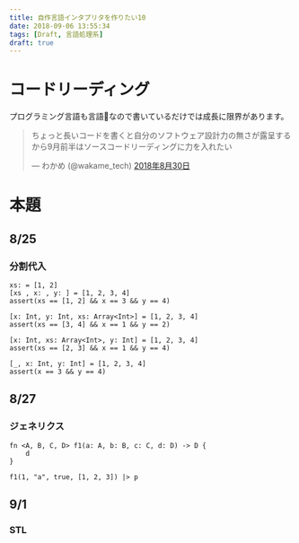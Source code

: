 ```yaml
---
title: 自作言語インタプリタを作りたい10
date: 2018-09-06 13:55:34
tags: [Draft, 言語処理系]
draft: true
---
```


# コードリーディング
プログラミング言語も言語なので書いているだけでは成長に限界があります。


<blockquote class="twitter-tweet" data-lang="ja"><p lang="ja" dir="ltr">ちょっと長いコードを書くと自分のソフトウェア設計力の無さが露呈するから9月前半はソースコードリーディングに力を入れたい</p>&mdash; わかめ (@wakame_tech) <a href="https://twitter.com/wakame_tech/status/1035148280265506817?ref_src=twsrc%5Etfw">2018年8月30日</a></blockquote>
<script async src="https://platform.twitter.com/widgets.js" charset="utf-8"></script> 


# 本題

## 8/25
### 分割代入
```
xs: = [1, 2]
[xs , x: , y: ] = [1, 2, 3, 4]
assert(xs == [1, 2] && x == 3 && y == 4)

[x: Int, y: Int, xs: Array<Int>] = [1, 2, 3, 4]
assert(xs == [3, 4] && x == 1 && y == 2)

[x: Int, xs: Array<Int>, y: Int] = [1, 2, 3, 4]
assert(xs == [2, 3] && x == 1 && y == 4)

[_, x: Int, y: Int] = [1, 2, 3, 4]
assert(x == 3 && y == 4)
```

## 8/27
### ジェネリクス
```
fn <A, B, C, D> f1(a: A, b: B, c: C, d: D) -> D {
    d
}

f1(1, "a", true, [1, 2, 3]) |> p
```

## 9/1
### STL
```
```